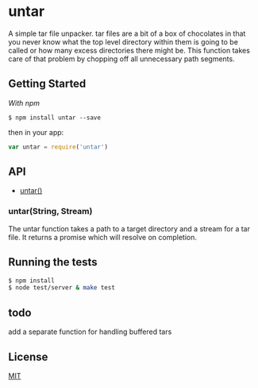 
# untar

  A simple tar file unpacker. tar files are a bit of a box of chocolates in that you never know what the top level directory within them is going to be called or how many excess directories there might be. This function takes care of that problem by chopping off all unnecessary path segments.

## Getting Started

_With npm_  

	$ npm install untar --save

then in your app:

```js
var untar = require('untar')
```

## API

- [untar()](#untar)

### untar(String, Stream)

The untar function takes a path to a target directory and a stream for a tar file. It returns a promise which will resolve on completion. 

## Running the tests

```bash
$ npm install
$ node test/server & make test
```

## todo

add a separate function for handling buffered tars

## License 

[MIT](License)